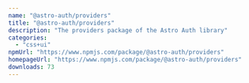 ```yaml
---
name: "@astro-auth/providers"
title: "@astro-auth/providers"
description: "The providers package of the Astro Auth library"
categories:
  - "css+ui"
npmUrl: "https://www.npmjs.com/package/@astro-auth/providers"
homepageUrl: "https://www.npmjs.com/package/@astro-auth/providers"
downloads: 73
---
```

